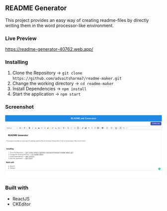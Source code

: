## **README Generator**

This project provides an easy way of creating readme-files by directly writing them in the word processor-like environment.

### **Live Preview**

https://readme-generator-40762.web.app/

### **Installing**

1.  Clone the Repository → `git clone https://github.com/advaitsharma7/readme-maker.git`
2.  Change the working directory → `cd readme-maker`
3.  Install Dependencies → `npm install`
4.  Start the application → `npm start`

### **Screenshot**

![Page](screenshot/ss.png)

### **Built with**

- ReactJS
- CKEditor
